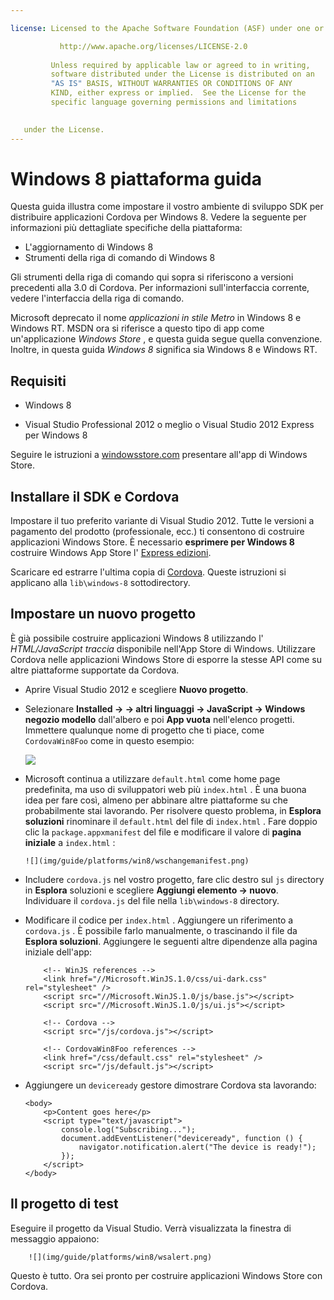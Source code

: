 ```yaml
---

license: Licensed to the Apache Software Foundation (ASF) under one or more contributor license agreements. See the NOTICE file distributed with this work for additional information regarding copyright ownership. The ASF licenses this file to you under the Apache License, Version 2.0 (the "License"); you may not use this file except in compliance with the License. You may obtain a copy of the License at

           http://www.apache.org/licenses/LICENSE-2.0
    
         Unless required by applicable law or agreed to in writing,
         software distributed under the License is distributed on an
         "AS IS" BASIS, WITHOUT WARRANTIES OR CONDITIONS OF ANY
         KIND, either express or implied.  See the License for the
         specific language governing permissions and limitations
    

   under the License.
---
```


# Windows 8 piattaforma guida

Questa guida illustra come impostare il vostro ambiente di sviluppo SDK per distribuire applicazioni Cordova per Windows 8. Vedere la seguente per informazioni più dettagliate specifiche della piattaforma:

*   L'aggiornamento di Windows 8
*   Strumenti della riga di comando di Windows 8

Gli strumenti della riga di comando qui sopra si riferiscono a versioni precedenti alla 3.0 di Cordova. Per informazioni sull'interfaccia corrente, vedere l'interfaccia della riga di comando.

Microsoft deprecato il nome *applicazioni in stile Metro* in Windows 8 e Windows RT. MSDN ora si riferisce a questo tipo di app come un'applicazione *Windows Store* , e questa guida segue quella convenzione. Inoltre, in questa guida *Windows 8* significa sia Windows 8 e Windows RT.

## Requisiti

*   Windows 8

*   Visual Studio Professional 2012 o meglio o Visual Studio 2012 Express per Windows 8

Seguire le istruzioni a [windowsstore.com][1] presentare all'app di Windows Store.

 [1]: http://www.windowsstore.com/

## Installare il SDK e Cordova

Impostare il tuo preferito variante di Visual Studio 2012. Tutte le versioni a pagamento del prodotto (professionale, ecc.) ti consentono di costruire applicazioni Windows Store. È necessario **esprimere per Windows 8** costruire Windows App Store l' [Express edizioni][2].

 [2]: http://www.microsoft.com/visualstudio/eng/products/visual-studio-express-products

Scaricare ed estrarre l'ultima copia di [Cordova][3]. Queste istruzioni si applicano alla `lib\windows-8` sottodirectory.

 [3]: http://phonegap.com/download

## Impostare un nuovo progetto

È già possibile costruire applicazioni Windows 8 utilizzando l' *HTML/JavaScript traccia* disponibile nell'App Store di Windows. Utilizzare Cordova nelle applicazioni Windows Store di esporre la stesse API come su altre piattaforme supportate da Cordova.

*   Aprire Visual Studio 2012 e scegliere **Nuovo progetto**.

*   Selezionare **Installed → → altri linguaggi → JavaScript → Windows negozio modello** dall'albero e poi **App vuota** nell'elenco progetti. Immettere qualunque nome di progetto che ti piace, come `CordovaWin8Foo` come in questo esempio:
    
    ![][4]

*   Microsoft continua a utilizzare `default.html` come home page predefinita, ma uso di sviluppatori web più `index.html` . È una buona idea per fare così, almeno per abbinare altre piattaforme su che probabilmente stai lavorando. Per risolvere questo problema, in **Esplora soluzioni** rinominare il `default.html` del file di `index.html` . Fare doppio clic la `package.appxmanifest` del file e modificare il valore di **pagina iniziale** a `index.html` :
    
        ![](img/guide/platforms/win8/wschangemanifest.png)
        

*   Includere `cordova.js` nel vostro progetto, fare clic destro sul `js` directory in **Esplora** soluzioni e scegliere **Aggiungi elemento → nuovo**. Individuare il `cordova.js` del file nella `lib\windows-8` directory.

*   Modificare il codice per `index.html` . Aggiungere un riferimento a `cordova.js` . È possibile farlo manualmente, o trascinando il file da **Esplora soluzioni**. Aggiungere le seguenti altre dipendenze alla pagina iniziale dell'app:
    
            <!-- WinJS references -->
            <link href="//Microsoft.WinJS.1.0/css/ui-dark.css" rel="stylesheet" />
            <script src="//Microsoft.WinJS.1.0/js/base.js"></script>
            <script src="//Microsoft.WinJS.1.0/js/ui.js"></script>
        
            <!-- Cordova -->
            <script src="/js/cordova.js"></script>
        
            <!-- CordovaWin8Foo references -->
            <link href="/css/default.css" rel="stylesheet" />
            <script src="/js/default.js"></script>
        

*   Aggiungere un `deviceready` gestore dimostrare Cordova sta lavorando:
    
        <body>
            <p>Content goes here</p>
            <script type="text/javascript">
                console.log("Subscribing...");
                document.addEventListener("deviceready", function () {
                    navigator.notification.alert("The device is ready!");
                });
            </script>
        </body>
        

 [4]: img/guide/platforms/win8/wsnewproject.png

## Il progetto di test

Eseguire il progetto da Visual Studio. Verrà visualizzata la finestra di messaggio appaiono:

        ![](img/guide/platforms/win8/wsalert.png)
    

Questo è tutto. Ora sei pronto per costruire applicazioni Windows Store con Cordova.